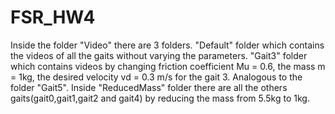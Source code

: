 # FSR_HW4
Inside the folder "Video" there are 3 folders. "Default" folder which contains the videos of all the gaits without varying the parameters. "Gait3" folder which contains videos by changing friction coefficient Mu = 0.6, the mass m = 1kg, the desired velocity vd = 0.3 m/s for the gait 3. Analogous to the folder "Gait5". Inside "ReducedMass" folder there are all the others gaits(gait0,gait1,gait2 and gait4) by reducing the mass from 5.5kg to 1kg.
